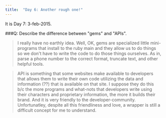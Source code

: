```yaml
---
title:  "Day 6: Another rough one!"
---
```


It is Day 7: 3-feb-2015.  


###Q: Describe the difference between "gems" and "APIs".
>I really have no earthly idea.  Well, OK, gems are specialized little mini-programs that install to the ruby main and they allow us to do things so we don't have to write the code to do those things ourselves. As in, parse a phone number to the correct format, truncate text, and other helpful tools.

>API is something that some websites make available to developers that allows them to write their own code utilizing the data and information (??) that is available on that site.  I suppose they do this b/c the more programs and what-nots that developers write using their characters and proprietary information, the more it builds their brand.  And it is very friendly to the developer-community. Unfortunatley, despite all this friendliness and love, a wrapper is still a difficult concept for me to understand. 